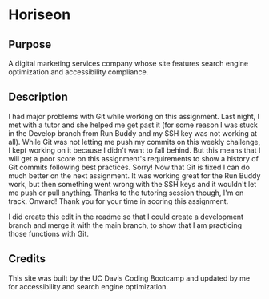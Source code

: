 # Horiseon

## Purpose
A digital marketing services company whose site features search engine optimization and accessibility compliance.

## Description
I had major problems with Git while working on this assignment. Last night, I met with a tutor and she helped me get past it (for some reason I was stuck in the Develop branch from Run Buddy and my SSH key was not working at all). While Git was not letting me push my commits on this weekly challenge, I kept working on it because I didn't want to fall behind. But this means that I will get a poor score on this assignment's requirements to show a history of Git commits following best practices. Sorry! Now that Git is fixed I can do much better on the next assignment. It was working great for the Run Buddy work, but then something went wrong with the SSH keys and it wouldn't let me push or pull anything. Thanks to the tutoring session though, I'm on track. Onward! Thank you for your time in scoring this assignment. 

I did create this edit in the readme so that I could create a development branch and merge it with the main branch, to show that I am practicing those functions with Git.

## Credits
This site was built by the UC Davis Coding Bootcamp and updated by me for accessibility and search engine optimization. 
